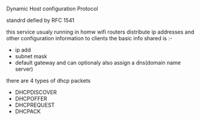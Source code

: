 Dynamic Host configuration Protocol

standrd defied by RFC 1541

this service usualy running in homw wifi routers distribute ip addresses and other configuration information to clients 
the basic info shared is :-
- ip add
- subnet mask
- default gateway 
and can optionaly also assign a dns(domain name server)

there are 4 types of dhcp packets
- DHCPDISCOVER
- DHCPOFFER
- DHCPREQUEST
- DHCPACK